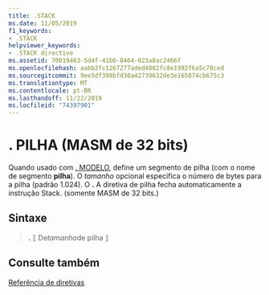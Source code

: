 ```yaml
---
title: .STACK
ms.date: 11/05/2019
f1_keywords:
- .STACK
helpviewer_keywords:
- .STACK directive
ms.assetid: 70019463-5d4f-41b6-8464-023a8ac2466f
ms.openlocfilehash: aabb2fc1267277aded4802fc8e1992f6a5c78ced
ms.sourcegitcommit: 9ee5df398bfd30a42739632de3e165874cb675c3
ms.translationtype: MT
ms.contentlocale: pt-BR
ms.lasthandoff: 11/22/2019
ms.locfileid: "74397901"
---
```

# <a name="stack-32-bit-masm"></a>. PILHA (MASM de 32 bits)

Quando usado com [. MODELO](../../assembler/masm/dot-model.md), define um segmento de pilha (com o nome de segmento **pilha**). O *tamanho* opcional especifica o número de bytes para a pilha (padrão 1.024). O **.** A diretiva de pilha fecha automaticamente a instrução Stack. (somente MASM de 32 bits.)

## <a name="syntax"></a>Sintaxe

> **.** ⟦ De*tamanho*de pilha ⟧

## <a name="see-also"></a>Consulte também

[Referência de diretivas](directives-reference.md)
